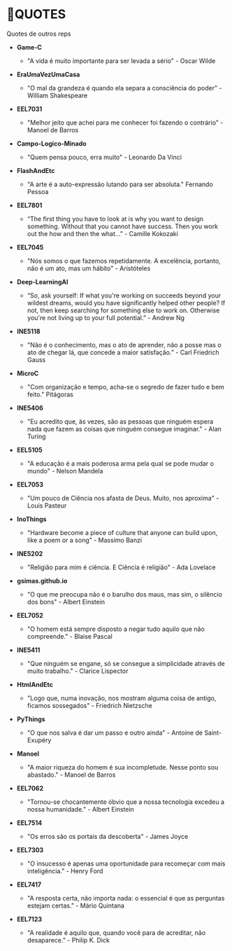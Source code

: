 # 📃QUOTES
Quotes de outros reps

- **Game-C**
  - "A vida é muito importante para ser levada a sério" - Oscar Wilde

- **EraUmaVezUmaCasa**
  - "O mal da grandeza é quando ela separa a consciência do poder" - William Shakespeare

- **EEL7031**
  - "Melhor jeito que achei para me conhecer foi fazendo o contrário" - Manoel de Barros

- **Campo-Logico-Minado**
  - "Quem pensa pouco, erra muito" - Leonardo Da Vinci

- **FlashAndEtc**
  - "A arte é a auto-expressão lutando para ser absoluta." Fernando Pessoa

- **EEL7801**
  - “The first thing you have to look at is why you want to design something. Without that you cannot have success. Then you work out the how and then the what...” - Camille Kokozaki
  
- **EEL7045**
  - "Nós somos o que fazemos repetidamente. A excelência, portanto, não é um ato, mas um hábito" - Aristóteles

- **Deep-LearningAI**
  - “So, ask yourself: If what you're working on succeeds beyond your wildest dreams, would you have significantly helped other people? If not, then keep searching for something else to work on. Otherwise you're not living up to your full potential.” - Andrew Ng
  
- **INE5118**
  - "Não é o conhecimento, mas o ato de aprender, não a posse mas o ato de chegar lá, que concede a maior satisfação.” - Carl Friedrich Gauss

- **MicroC**
  - "Com organização e tempo, acha-se o segredo de fazer tudo e bem feito." Pitágoras

- **INE5406**
  - "Eu acredito que, às vezes, são as pessoas que ninguém espera nada que fazem as coisas que ninguém consegue imaginar." - Alan Turing

- **EEL5105**
  - "A educação é a mais poderosa arma pela qual se pode mudar o mundo" - Nelson Mandela

- **EEL7053**
  - "Um pouco de Ciência nos afasta de Deus. Muito, nos aproxima" - Louis Pasteur

- **InoThings**
  - "Hardware become a piece of culture that anyone can build upon, like a poem or a song" - Massimo Banzi

- **INE5202**
  - "Religião para mim é ciência. E Ciência é religião" - Ada Lovelace

- **gsimas.github.io**
  - "O que me preocupa não é o barulho dos maus, mas sim, o silêncio dos bons" - Albert Einstein

- **EEL7052**
  - "O homem está sempre disposto a negar tudo aquilo que não compreende." - Blaise Pascal

- **INE5411**
  - "Que ninguém se engane, só se consegue a simplicidade através de muito trabalho." - Clarice Lispector

- **HtmlAndEtc**
  - "Logo que, numa inovação, nos mostram alguma coisa de antigo, ficamos sossegados" - Friedrich Nietzsche

- **PyThings**
  - "O que nos salva é dar um passo e outro ainda" - Antoine de Saint-Exupéry
  
- **Manoel**
  - "A maior riqueza do homem é sua incompletude. Nesse ponto sou abastado." - Manoel de Barros
  
- **EEL7062**
  - "Tornou-se chocantemente óbvio que a nossa tecnologia excedeu a nossa humanidade." - Albert Einstein
  
- **EEL7514**
  - "Os erros são os portais da descoberta" - James Joyce
  
- **EEL7303**
  - "O insucesso é apenas uma oportunidade para recomeçar com mais inteligência." - Henry Ford
  
- **EEL7417**
  - "A resposta certa, não importa nada: o essencial é que as perguntas estejam certas." - Mário Quintana
  
- **EEL7123**
  - "A realidade é aquilo que, quando você para de acreditar, não desaparece." - Philip K. Dick

